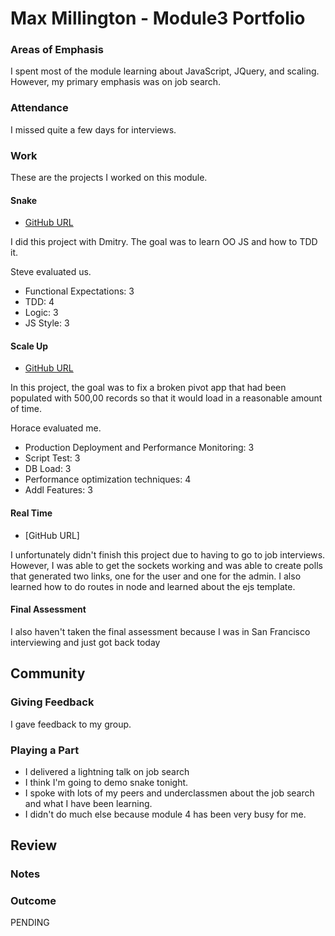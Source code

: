 # Max Millington - Module3 Portfolio

### Areas of Emphasis

I spent most of the module learning about JavaScript, JQuery, and scaling. However, my primary emphasis was on job search.

### Attendance

I missed quite a few days for interviews.

### Work

These are the projects I worked on this module.

#### Snake

* [GitHub URL](https://github.com/MaxMillington/snake)

I did this project with Dmitry. The goal was to learn OO JS and how to TDD it.

Steve evaluated us.

* Functional Expectations: 3
* TDD: 4
* Logic: 3
* JS Style: 3


#### Scale Up

* [GitHub URL](https://github.com/MaxMillington/scale-up)

In this project, the goal was to fix a broken pivot app that had been populated with 500,00 records so that it would load
in a reasonable amount of time.

Horace evaluated me.

* Production Deployment and Performance Monitoring: 3
* Script Test: 3
* DB Load: 3
* Performance optimization techniques: 4
* Addl Features: 3

#### Real Time

* [GitHub URL]

I unfortunately didn't finish this project due to having to go to job interviews. However, I was able to get the sockets working and was able to create polls
that generated two links, one for the user and one for the admin.
I also learned how to do routes in node and learned about the ejs template.

#### Final Assessment

I also haven't taken the final assessment because I was in San Francisco interviewing and just got back today

## Community

### Giving Feedback

 I gave feedback to my group.   

### Playing a Part

* I delivered a lightning talk on job search
* I think I'm going to demo snake tonight.
* I spoke with lots of my peers and underclassmen about the job search and what I have been learning.
* I didn't do much else because module 4 has been very busy for me.

## Review

### Notes

### Outcome

PENDING
